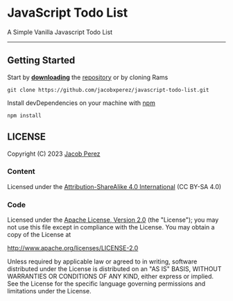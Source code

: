 # JavaScript Todo List

A Simple Vanilla Javascript Todo List

---

## Getting Started

Start by **[downloading](https://github.com/jacobxperez/javascript-todo-list/archive/master.zip)** the
[repository](https://github.com/jacobxperez/javascript-todo-list) or by cloning Rams

    git clone https://github.com/jacobxperez/javascript-todo-list.git

Install devDependencies on your machine with [npm](https://www.npmjs.com/)

    npm install

## LICENSE

Copyright (C) 2023 [Jacob Perez](https://github.com/jacobxperez)

### Content

Licensed under the [Attribution-ShareAlike 4.0 International](https://creativecommons.org/licenses/by-sa/4.0/) (CC BY-SA 4.0)

### Code

Licensed under the [Apache License, Version 2.0](http://www.apache.org/licenses/LICENSE-2.0) (the "License");
you may not use this file except in compliance with the License.
You may obtain a copy of the License at

<http://www.apache.org/licenses/LICENSE-2.0>

Unless required by applicable law or agreed to in writing, software
distributed under the License is distributed on an "AS IS" BASIS,
WITHOUT WARRANTIES OR CONDITIONS OF ANY KIND, either express or implied.
See the License for the specific language governing permissions and
limitations under the License.
